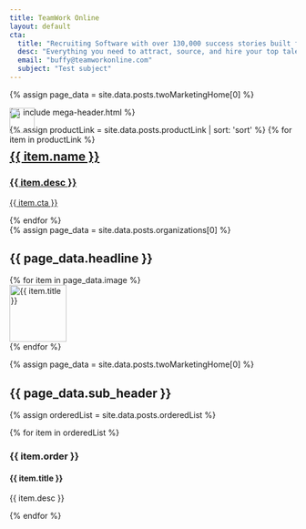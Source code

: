 ```yaml
---
title: TeamWork Online
layout: default
cta:
  title: "Recruiting Software with over 130,000 success stories built for Sports & Entertainment"
  desc: "Everything you need to attract, source, and hire your top talent at every size organization."
  email: "buffy@teamworkonline.com"
  subject: "Test subject"
---
```

{% assign page_data = site.data.posts.twoMarketingHome[0] %}

{% include mega-header.html %}

<section class="bg-silver">
<div class="container mx-auto">
<div class="flex flex-wrap">
{% assign productLink = site.data.posts.productLink | sort: 'sort' %}
{% for item in productLink %}
<a href="{{ item.url }}" class="text-decoration-none px2 flex flex-column col-12 md-col-4 mb3 wow fadeInUp" data-wow-delay="0.2s"  style="order:{{ item.orderOverride }}">
<div class="flex-auto px3 pt3 card-shadow bg-white"  style="margin-top: -4rem;">
<img src="{{ item.icon.url }}" style= "width: 44px;">
<h2 class="oswald black mb2">{{ item.name }}</h2>
<h3 class="oswald line-height-4 h4 mb3 regular black">{{ item.desc }}</h3>
</div>
<div class="flex-none p3 bg-white">
<p class="btn-two caps block oswald white bg-green semibold h6 px3 py1 my0 ltr-spacing-2">{{ item.cta }}</p>
</div>
</a>
{% endfor %}
</div>
</div>
</section>

<section class="bg-silver pb4">
<div class="container mx-auto">
<div class="flex flex-wrap">
{% assign page_data = site.data.posts.organizations[0] %}
<div class="container mx-auto py4 my4 wow fadeInUp">
<h2 class="oswald line-height-1 h2 black caps mb4 center">{{ page_data.headline }}</h2>
<div class="px2 col-12 md-col-8 center mx-auto">
<div class="flex flex-wrap my3">
  {% for item in page_data.image %}
  <div class="col-6 md-col-3 center px2 mt2">
    <img class="inline-block mb1" src="{{ item.url }}" alt="{{ item.title }}" width="100" />
  </div>
  {% endfor %}
</div>
</div>
</div>

</div>
</div>
</section>

<section class="container mx-auto bg-white py4">

{% assign page_data = site.data.posts.twoMarketingHome[0] %}

<h2 class="oswald line-height-4 h2 regular black center">{{ page_data.sub_header }}</h2>
<div class="px2 mt4 clearfix">
<div class="md-flex flex-auto">

{% assign orderedList = site.data.posts.orderedList %}

{% for item in orderedList %}

<div class="sm-col-12 md-col-3 px2 wow fadeInUp" data-wow-delay="0.1s">
<h3 class="oswold black h3 bold mb2">{{ item.order }}</h3>
<h4 class="oswold black h4 my0 bold">{{ item.title }}</h4>
<p class="mb4 oswold black h5 regular">{{ item.desc }}</p>
</div>

{% endfor %}

</div>
<!-- </section> -->
